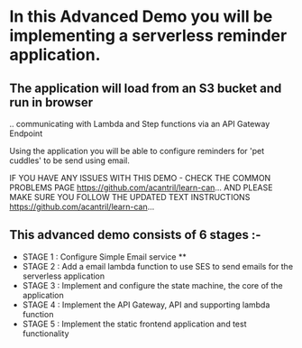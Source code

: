 # In this Advanced Demo you will be implementing a serverless reminder application.

## The application will load from an S3 bucket and run in browser

.. communicating with Lambda and Step functions via an API Gateway Endpoint

Using the application you will be able to configure reminders for 'pet cuddles' to be send using email.

IF YOU HAVE ANY ISSUES WITH THIS DEMO - CHECK THE COMMON PROBLEMS PAGE https://github.com/acantril/learn-can... AND PLEASE MAKE SURE YOU FOLLOW THE UPDATED TEXT INSTRUCTIONS https://github.com/acantril/learn-can...

## This advanced demo consists of 6 stages :-

- STAGE 1 : Configure Simple Email service **
- STAGE 2 : Add a email lambda function to use SES to send emails for the serverless application
- STAGE 3 : Implement and configure the state machine, the core of the application
- STAGE 4 : Implement the API Gateway, API and supporting lambda function
- STAGE 5 : Implement the static frontend application and test functionality
